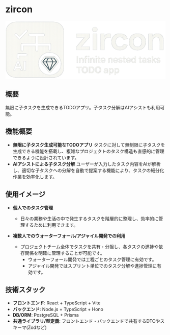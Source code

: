 # zircon

![logo](docs/imgs/zircon_logo.png)

## 概要

無限に子タスクを生成できるTODOアプリ。子タスク分解はAIアシストも利用可能。

## 機能概要

- **無限に子タスク生成可能なTODOアプリ**
   タスクに対して無制限に子タスクを生成できる機能を搭載し、複雑なプロジェクトのタスク構造も直感的に管理できるように設計されています。
- **AIアシストによる子タスク分解**
   ユーザーが入力したタスク内容をAIが解析し、適切な子タスクへの分解を自動で提案する機能により、タスクの細分化作業を効率化します。

## 使用イメージ

- **個人でのタスク管理**
  - 日々の業務や生活の中で発生するタスクを階層的に整理し、効率的に管理するために利用できます。

- **複数人でのウォーターフォール/アジャイル開発での利用**
  - プロジェクトチーム全体でタスクを共有・分担し、各タスクの進捗や依存関係を明確に管理することが可能です。
    - ウォーターフォール開発では工程ごとのタスク管理に有効です。
    - アジャイル開発ではスプリント単位でのタスク分解や進捗管理に有効です。

## 技術スタック

- **フロントエンド**: React + TypeScript + Vite
- **バックエンド**: Node.js + TypeScript + Hono
- **DB/ORM**: PostgreSQL + Prisma
- **共通ライブラリ/型定義**: フロントエンド・バックエンドで共有するDTOやスキーマ(Zodなど)
